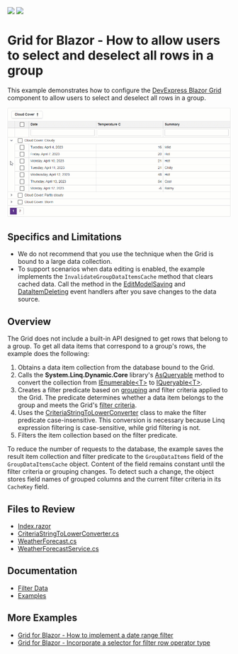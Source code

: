 <!-- default badges list -->
[![](https://img.shields.io/badge/Open_in_DevExpress_Support_Center-FF7200?style=flat-square&logo=DevExpress&logoColor=white)](https://supportcenter.devexpress.com/ticket/details/T1159694)
[![](https://img.shields.io/badge/📖_How_to_use_DevExpress_Examples-e9f6fc?style=flat-square)](https://docs.devexpress.com/GeneralInformation/403183)
<!-- default badges end -->
# Grid for Blazor - How to allow users to select and deselect all rows in a group

This example demonstrates how to configure the [DevExpress Blazor Grid](https://docs.devexpress.com/Blazor/403143/grid) component to allow users to select and deselect all rows in a group.

![Select and Deselect Rows in a Group](select-deselect-rows.gif)

## Specifics and Limitations


* We do not recommend that you use the technique when the Grid is bound to a large data collection.
* To support scenarios when data editing is enabled, the example implements the `InvalidateGroupDataItemsCache` method that clears cached data. Call the method in the [EditModelSaving](https://docs.devexpress.com/Blazor/DevExpress.Blazor.DxGrid.EditModelSaving) and [DataItemDeleting](https://docs.devexpress.com/Blazor/DevExpress.Blazor.DxGrid.DataItemDeleting) event handlers after you save changes to the data source.

## Overview

The Grid does not include a built-in API designed to get rows that belong to a group. To get all data items that correspond to a group's rows, the example does the following:

1. Obtains a data item collection from the database bound to the Grid.
2. Calls the **System.Linq.Dynamic.Core** library's [AsQueryable](https://learn.microsoft.com/en-us/dotnet/api/system.linq.queryable.asqueryable?view=net-8.0#system-linq-queryable-asqueryable-1(system-collections-generic-ienumerable((-0)))) method to convert the collection from [IEnumerable\<T\>](https://learn.microsoft.com/en-us/dotnet/api/system.collections.generic.ienumerable-1?view=net-7.0) to [IQueryable\<T\>](https://learn.microsoft.com/en-us/dotnet/api/system.linq.iqueryable-1?view=net-8.0).
3. Creates a filter predicate based on [grouping](https://docs.devexpress.com/Blazor/403143/grid#group-data) and filter criteria applied to the Grid. The predicate determines whether a data item belongs to the group and meets the Grid's [filter criteria](https://docs.devexpress.com/Blazor/DevExpress.Blazor.DxGrid.GetFilterCriteria).
4. Uses the [CriteriaStringToLowerConverter](./CS/Data/CriteriaStringToLowerConverter.cs) class to make the filter predicate case-insensitive. This conversion is necessary because Linq expression filtering is case-sensitive, while grid filtering is not.
5. Filters the item collection based on the filter predicate. 

To reduce the number of requests to the database, the example saves the result item collection and filter predicate to the `GroupDataItems` field of the `GroupDataItemsCache` object. Content of the field remains constant until the filter criteria or grouping changes. To detect such a change, the object stores field names of grouped columns and the current filter criteria in its `CacheKey` field.

## Files to Review

- [Index.razor](./CS/Pages/Index.razor)
- [CriteriaStringToLowerConverter.cs](./CS/Data/CriteriaStringToLowerConverter.cs)
- [WeatherForecast.cs](/.CS/Data/WeatherForecast.cs)
- [WeatherForecastService.cs](/.CS/Data/WeatherForecastService.cs)

## Documentation

- [Filter Data](https://docs.devexpress.com/Blazor/404326/grid/filter-data/filter-data)
- [Examples](https://docs.devexpress.com/Blazor/404035/grid/examples)

## More Examples

- [Grid for Blazor - How to implement a date range filter](https://github.com/DevExpress-Examples/blazor-dxgrid-date-range-filter)
- [Grid for Blazor - Incorporate a selector for filter row operator type](https://github.com/DevExpress-Examples/blazor-dxgrid-filter-operator-selector)
